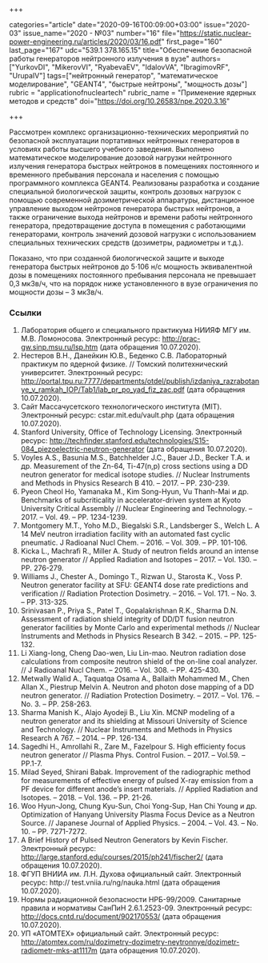 +++

categories="article"
date="2020-09-16T00:09:00+03:00"
issue="2020-03"
issue_name="2020 - №03"
number="16"
file="https://static.nuclear-power-engineering.ru/articles/2020/03/16.pdf"
first_page="160"
last_page="167"
udc="539.1 378.165.15"
title="Обеспечение безопасной работы генераторов нейтронного излучения в вузе"
authors=["YurkovDI", "MikerovVI", "RyabevaEV", "IdalovVA", "IbragimovRF", "UrupaIV"]
tags=["нейтронный генератор", "математическое моделирование", "GEANT4", "быстрые нейтроны", "мощность дозы"]
rubric = "applicationofnucleartech"
rubric_name = "Применение ядерных методов и средств"
doi="https://doi.org/10.26583/npe.2020.3.16"

+++

Рассмотрен комплекс организационно-технических мероприятий по безопасной эксплуатации портативных нейтронных генераторов в условиях работы высшего учебного заведения. Выполнено математическое моделирование дозовой нагрузки нейтронного излучения генератора быстрых нейтронов в помещениях постоянного и временного пребывания персонала и населения с помощью программного комплекса GEANT4. Реализованы разработка и создание специальной биологической защиты, контроль дозовых нагрузок с помощью современной дозиметрической аппаратуры, дистанционное управление выходом нейтронов генератора быстрых нейтронов, а также ограничение выхода нейтронов и времени работы нейтронного генератора, предотвращение доступа в помещения с работающими генераторами, контроль значений дозовой нагрузки с использованием специальных технических средств (дозиметры, радиометры и т.д.).

Показано, что при созданной биологической защите и выходе генератора быстрых нейтронов до 5⋅106 н/с мощность эквивалентной дозы в помещениях постоянного пребывания персонала не превышает 0,3 мкЗв/ч, что на порядок ниже установленного в вузе ограничения по мощности дозы – 3 мкЗв/ч.

### Ссылки

1. Лаборатория общего и специального практикума НИИЯФ МГУ им. М.В. Ломоносова. Электронный ресурс: http://prac-gw.sinp.msu.ru/lsp.htm (дата обращения 10.07.2020).
2. Нестеров В.Н., Данейкин Ю.В., Беденко С.В. Лабораторный практикум по ядерной физике. // Томский политехнический университет. Электронный ресурс: http://portal.tpu.ru:7777/departments/otdel/publish/izdaniya_razrabotanye_v_ramkah_IOP/Tab1/lab_pr_po_yad_fiz_zac.pdf (дата обращения 10.07.2020).
3. Сайт Массачусетского технологического института (MIT). Электронный ресурс: cstar.mit.edu/vault.php (дата обращения 10.07.2020).
4. Stanford University, Office of Technology Licensing. Электронный ресурс: http://techfinder.stanford.edu/technologies/S15-084_piezoelectric-neutron-generator (дата обращения 10.07.2020).
5. Voyles A.S., Basunia M.S., Batchhelder J.C., Bauer J.D., Becker T.A. и др. Measurement of the Zn-64, Ti-47(n,p) cross sections using a DD neutron generator for medical isotope studies. // Nuclear Instruments and Methods in Physics Research B 410. – 2017. – PP. 230-239.
6. Pyeon Cheol Ho, Yamanaka M., Kim Song-Hyun, Vu Thanh-Mai и др. Benchmarks of subcriticality in accelerator-driven system at Kyoto University Critical Assembly // Nuclear Engineering and Technology. – 2017. – Vol. 49. – PP. 1234-1239.
7. Montgomery M.T., Yoho M.D., Biegalski S.R., Landsberger S., Welch L. A 14 MeV neutron irradiation facility with an automated fast cyclic pneumatic. J Radioanal Nucl Chem. – 2016. – Vol. 309. – PP. 101-106.
8. Kicka L., Machrafi R., Miller A. Study of neutron fields around an intense neutron generator // Applied Radiation and Isotopes – 2017. – Vol. 130. – PP. 276-279.
9. Williams J., Chester A., Domingo T., Rizwan U., Starosta K., Voss P. Neutron generator facility at SFU: GEANT4 dose rate predictions and verification // Radiation Protection Dosimetry. – 2016. – Vol. 171. – No. 3. – PP. 313-325.
10. Srinivasan P., Priya S., Patel T., Gopalakrishnan R.K., Sharma D.N. Assessment of radiation shield integrity of DD/DT fusion neutron generator facilities by Monte Carlo and experimental methods // Nuclear Instruments and Methods in Physics Research B 342. – 2015. – PP. 125-132.
11. Li Xiang-Iong, Cheng Dao-wen, Liu Lin-mao. Neutron radiation dose calculations from composite neutron shield of the on-line coal analyzer. // J Radioanal Nucl Chem. – 2016. – Vol. 308. – PP. 425-430.
12. Metwally Walid A., Taquatqa Osama A., Ballaith Mohammed M., Chen Allan X., Piestrup Melvin A. Neutron and photon dose mapping of a DD neutron generator. // Radiation Protection Dosimetry. – 2017. – Vol. 176. – No. 3. – PP. 258-263.
13. Sharma Manish K., Alajo Ayodeji B., Liu Xin. MCNP modeling of a neutron generator and its shielding at Missouri University of Science and Technology. // Nuclear Instruments and Methods in Physics Research A 767. – 2014. – PP. 126-134.
14. Sagedhi H., Amrollahi R., Zare M., Fazelpour S. High efficienty focus neutron generator // Plasma Phys. Control Fusion. – 2017. – Vol.59. – PP.1-7.
15. Milad Seyed, Shirani Babak. Improvement of the radiographic method for measurements of effective energy of pulsed X-ray emission from a PF device for different anode’s insert materials. // Applied Radiation and Isotopes. – 2018. – Vol. 136. – PP. 21-26.
16. Woo Hyun-Jong, Chung Kyu-Sun, Choi Yong-Sup, Han Chi Young и др. Optimization of Hanyang University Plasma Focus Device as a Neutron Source. // Japanese Journal of Applied Physics. – 2004. – Vol. 43. – No. 10. – PP. 7271-7272.
17. A Brief History of Pulsed Neutron Generators by Kevin Fischer. Электронный ресурс: http://large.stanford.edu/courses/2015/ph241/fischer2/ (дата обращения 10.07.2020).
18. ФГУП ВНИИА им. Л.Н. Духова официальный сайт. Электронный ресурс: http:// test.vniia.ru/ng/nauka.html (дата обращения 10.07.2020).
19. Нормы радиационной безопасности НРБ-99/2009. Санитарные правила и нормативы СанПиН 2.6.1.2523-09. Электронный ресурс: http://docs.cntd.ru/document/902170553/ (дата обращения 10.07.2020).
20. УП «АТОМТЕХ» официальный сайт. Электронный ресурс: http://atomtex.com/ru/dozimetry-dozimetry-neytronnye/dozimetr-radiometr-mks-at1117m (дата обращения 10.07.2020).